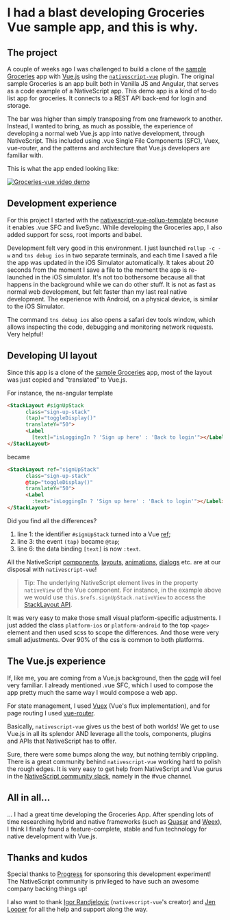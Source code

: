 # I had a blast developing Groceries Vue sample app, and this is why.

## The project

A couple of weeks ago I was challenged to build a clone of the [sample Groceries](https://github.com/NativeScript/sample-Groceries) app with [Vue.js](https://vuejs.org/) using the [`nativescript-vue`](https://github.com/rigor789/nativescript-vue) plugin. The original sample Groceries is an app built both in Vanilla JS and Angular, that serves as a code example of a NativeScript app. This demo app is a kind of to-do list app for groceries. It connects to a REST API back-end for login and storage.

The bar was higher than simply transposing from one framework to another. Instead, I wanted to bring, as much as possible, the experience of developing a normal web Vue.js app into native development, through NativeScript. This included using .vue Single File Components (SFC), Vuex, vue-router, and the patterns and architecture that Vue.js developers are familiar with.

This is what the app ended looking like:

 [![Groceries-vue video demo](https://img.youtube.com/vi/4CdLCR_sYPc/0.jpg)](https://www.youtube.com/watch?v=4CdLCR_sYPc)

## Development experience

For this project I started with the [nativescript-vue-rollup-template](https://github.com/tralves/nativescript-vue-rollup-template) because it enables .vue SFC and liveSync. While developing the Groceries app, I also added support for scss, root imports and babel.

Development felt very good in this environment. I just launched `rollup -c -w` and `tns debug ios` in two separate terminals, and each time I saved a file the app was updated in the iOS Simulator automatically. It takes about 20 seconds from the moment I save a file to the moment the app is re-launched in the iOS simulator. It's not too bothersome because all that happens in the background while we can do other stuff. It is not as fast as normal web development, but felt faster than my last real native development. The experience with Android, on a physical device, is similar to the iOS Simulator.

The command `tns debug ios` also opens a safari dev tools window, which allows inspecting the code, debugging and monitoring network requests. Very helpful!

## Developing UI layout

Since this app is a clone of the [sample Groceries](https://github.com/NativeScript/sample-Groceries) app, most of the layout was just copied and "translated" to Vue.js.

For instance, the ns-angular template
```html
<StackLayout #signUpStack
      class="sign-up-stack"
      (tap)="toggleDisplay()"
      translateY="50">
      <Label
        [text]="isLoggingIn ? 'Sign up here' : 'Back to login'"></Label>
</StackLayout>
```
became
```html
<StackLayout ref="signUpStack"
      class="sign-up-stack"
      @tap="toggleDisplay()"
      translateY="50">
      <Label
        :text="isLoggingIn ? 'Sign up here' : 'Back to login'"></Label>
</StackLayout>
```

Did you find all the differences?

1. line 1: the identifier `#signUpStack` turned into a Vue [ref](https://vuejs.org/v2/api/#ref);
2. line 3: the event `(tap)` became `@tap`;
3. line 6: the data binding `[text]` is now `:text`.

All the NativeScript [components](http://docs.nativescript.org/angular/ui/components), [layouts](http://docs.nativescript.org/angular/ui/layouts), [animations](http://docs.nativescript.org/angular/ui/animation), [dialogs](http://docs.nativescript.org/angular/ui/dialogs) etc. are at our disposal with `nativescript-vue`!

> Tip: The underlying NativeScript element lives in the property `nativeView` of the Vue component. For instance, in the example above we would use `this.$refs.signUpStack.nativeView` to access the [StackLayout API](https://docs.nativescript.org/api-reference/modules/_ui_layouts_stack_layout_.html).

It was very easy to make those small visual platform-specific adjustments. I just added the class `platform-ios` or `platform-android` to the top `<page>` element and then used scss to scope the differences. And those were very small adjustments. Over 90% of the css is common to both platforms.

## The Vue.js experience

If, like me, you are coming from a Vue.js background, then the [code](https://github.com/tralves/groceries-ns-vue/tree/master/app) will feel very familiar. I already mentioned .vue SFC, which I used to compose the app pretty much the same way I would compose a web app.

For state management, I used [Vuex](https://vuex.vuejs.org/en/) (Vue's flux implementation), and for page routing I used [vue-router](https://router.vuejs.org/en/).

Basically, `nativescript-vue` gives us the best of both worlds! We get to use Vue.js in all its splendor AND leverage all the tools, components, plugins and APIs that NativeScript has to offer.

Sure, there were some bumps along the way, but nothing terribly crippling. There is a great community behind `nativescript-vue` working hard to polish the rough edges. It is very easy to get help from NativeScript and Vue gurus in the [NativeScript community slack](https://nativescriptcommunity.slack.com/), namely in the #vue channel.

## All in all...

... I had a great time developing the Groceries App. After spending lots of time researching hybrid and native frameworks (such as [Quasar](http://quasar-framework.org/) and [Weex](https://weex.incubator.apache.org/)), I think I finally found a feature-complete, stable and fun technology for native development with Vue.js.

## Thanks and kudos

Special thanks to [Progress](https://www.progress.com/nativescript) for sponsoring this development experiment! The NativeScript community is privileged to have such an awesome company backing things up!

I also want to thank [Igor Randjelovic](https://twitter.com/igor_randj) (`nativescript-vue`'s creator) and [Jen Looper](https://twitter.com/jenlooper) for all the help and support along the way.
